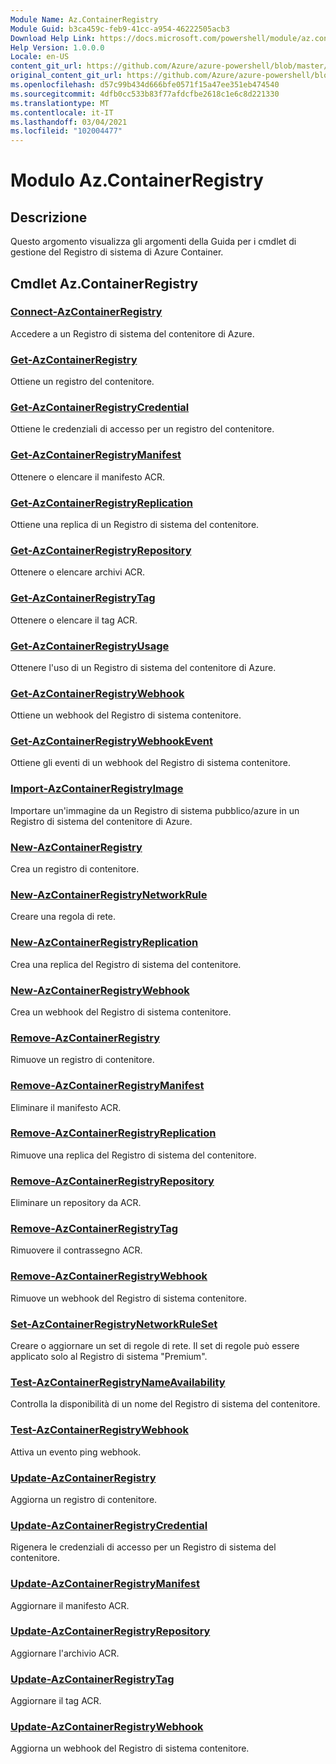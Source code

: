 ```yaml
---
Module Name: Az.ContainerRegistry
Module Guid: b3ca459c-feb9-41cc-a954-46222505acb3
Download Help Link: https://docs.microsoft.com/powershell/module/az.containerregistry
Help Version: 1.0.0.0
Locale: en-US
content_git_url: https://github.com/Azure/azure-powershell/blob/master/src/ContainerRegistry/ContainerRegistry/help/Az.ContainerRegistry.md
original_content_git_url: https://github.com/Azure/azure-powershell/blob/master/src/ContainerRegistry/ContainerRegistry/help/Az.ContainerRegistry.md
ms.openlocfilehash: d57c99b434d666bfe0571f15a47ee351eb474540
ms.sourcegitcommit: 4dfb0cc533b83f77afdcfbe2618c1e6c8d221330
ms.translationtype: MT
ms.contentlocale: it-IT
ms.lasthandoff: 03/04/2021
ms.locfileid: "102004477"
---
```

# Modulo Az.ContainerRegistry
## Descrizione
Questo argomento visualizza gli argomenti della Guida per i cmdlet di gestione del Registro di sistema di Azure Container.

## Cmdlet Az.ContainerRegistry
### [Connect-AzContainerRegistry](Connect-AzContainerRegistry.md)
Accedere a un Registro di sistema del contenitore di Azure.

### [Get-AzContainerRegistry](Get-AzContainerRegistry.md)
Ottiene un registro del contenitore.

### [Get-AzContainerRegistryCredential](Get-AzContainerRegistryCredential.md)
Ottiene le credenziali di accesso per un registro del contenitore.

### [Get-AzContainerRegistryManifest](Get-AzContainerRegistryManifest.md)
Ottenere o elencare il manifesto ACR. 

### [Get-AzContainerRegistryReplication](Get-AzContainerRegistryReplication.md)
Ottiene una replica di un Registro di sistema del contenitore.

### [Get-AzContainerRegistryRepository](Get-AzContainerRegistryRepository.md)
Ottenere o elencare archivi ACR.

### [Get-AzContainerRegistryTag](Get-AzContainerRegistryTag.md)
Ottenere o elencare il tag ACR. 

### [Get-AzContainerRegistryUsage](Get-AzContainerRegistryUsage.md)
Ottenere l'uso di un Registro di sistema del contenitore di Azure.

### [Get-AzContainerRegistryWebhook](Get-AzContainerRegistryWebhook.md)
Ottiene un webhook del Registro di sistema contenitore.

### [Get-AzContainerRegistryWebhookEvent](Get-AzContainerRegistryWebhookEvent.md)
Ottiene gli eventi di un webhook del Registro di sistema contenitore.

### [Import-AzContainerRegistryImage](Import-AzContainerRegistryImage.md)
Importare un'immagine da un Registro di sistema pubblico/azure in un Registro di sistema del contenitore di Azure.

### [New-AzContainerRegistry](New-AzContainerRegistry.md)
Crea un registro di contenitore.

### [New-AzContainerRegistryNetworkRule](New-AzContainerRegistryNetworkRule.md)
Creare una regola di rete.

### [New-AzContainerRegistryReplication](New-AzContainerRegistryReplication.md)
Crea una replica del Registro di sistema del contenitore.

### [New-AzContainerRegistryWebhook](New-AzContainerRegistryWebhook.md)
Crea un webhook del Registro di sistema contenitore.

### [Remove-AzContainerRegistry](Remove-AzContainerRegistry.md)
Rimuove un registro di contenitore.

### [Remove-AzContainerRegistryManifest](Remove-AzContainerRegistryManifest.md)
Eliminare il manifesto ACR. 

### [Remove-AzContainerRegistryReplication](Remove-AzContainerRegistryReplication.md)
Rimuove una replica del Registro di sistema del contenitore.

### [Remove-AzContainerRegistryRepository](Remove-AzContainerRegistryRepository.md)
Eliminare un repository da ACR.

### [Remove-AzContainerRegistryTag](Remove-AzContainerRegistryTag.md)
Rimuovere il contrassegno ACR.

### [Remove-AzContainerRegistryWebhook](Remove-AzContainerRegistryWebhook.md)
Rimuove un webhook del Registro di sistema contenitore.

### [Set-AzContainerRegistryNetworkRuleSet](Set-AzContainerRegistryNetworkRuleSet.md)
Creare o aggiornare un set di regole di rete. Il set di regole può essere applicato solo al Registro di sistema "Premium".

### [Test-AzContainerRegistryNameAvailability](Test-AzContainerRegistryNameAvailability.md)
Controlla la disponibilità di un nome del Registro di sistema del contenitore.

### [Test-AzContainerRegistryWebhook](Test-AzContainerRegistryWebhook.md)
Attiva un evento ping webhook.

### [Update-AzContainerRegistry](Update-AzContainerRegistry.md)
Aggiorna un registro di contenitore.

### [Update-AzContainerRegistryCredential](Update-AzContainerRegistryCredential.md)
Rigenera le credenziali di accesso per un Registro di sistema del contenitore.

### [Update-AzContainerRegistryManifest](Update-AzContainerRegistryManifest.md)
Aggiornare il manifesto ACR. 

### [Update-AzContainerRegistryRepository](Update-AzContainerRegistryRepository.md)
Aggiornare l'archivio ACR.

### [Update-AzContainerRegistryTag](Update-AzContainerRegistryTag.md)
Aggiornare il tag ACR.

### [Update-AzContainerRegistryWebhook](Update-AzContainerRegistryWebhook.md)
Aggiorna un webhook del Registro di sistema contenitore.

